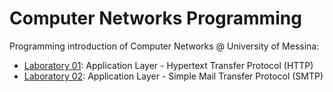 # Computer Networks Programming
Programming introduction of Computer Networks @ University of Messina:

- [Laboratory 01](https://github.com/lcarnevale/http-examples): Application Layer - Hypertext Transfer Protocol (HTTP)
- [Laboratory 02](https://github.com/lcarnevale/smtp-example): Application Layer - Simple Mail Transfer Protocol (SMTP)
<!-- - [Lecture 03](lecture03): Application Layer - File Transfer Protocol (FTP)
- [Lecture 05](lecture05): Transport Layer - User Datagram Protocol (UDP)
- [Lecture 06](lecture06): Transport Layer - Transmission Control Protocol (TCP) -->
